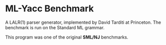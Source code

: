 # ML-Yacc Benchmark

A LALR(1) parser generator, implemented by David Tarditi
at Princeton.  The benchmark is run on the Standard ML grammar.

This program was one of the original **SML/NJ** benchmarks.
